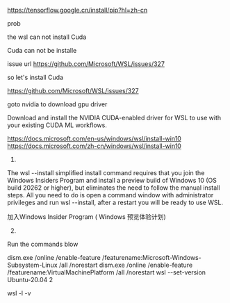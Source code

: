 

https://tensorflow.google.cn/install/pip?hl=zh-cn


prob

the wsl can not install Cuda


Cuda can not be installe


issue url https://github.com/Microsoft/WSL/issues/327


so let's install Cuda



https://github.com/Microsoft/WSL/issues/327





goto nvidia to download gpu driver


Download and install the NVIDIA CUDA-enabled driver for WSL to use with your existing CUDA ML workflows.



https://docs.microsoft.com/en-us/windows/wsl/install-win10
https://docs.microsoft.com/zh-cn/windows/wsl/install-win10

1.

The wsl --install simplified install command requires that you join the Windows Insiders Program and install a preview build of Windows 10 (OS build 20262 or higher), but eliminates the need to follow the manual install steps. All you need to do is open a command window with administrator privileges and run wsl --install, after a restart you will be ready to use WSL.

加入Windows Insider Program ( Windows 预览体验计划)

2.

Run the commands blow

 
dism.exe /online /enable-feature /featurename:Microsoft-Windows-Subsystem-Linux /all /norestart
dism.exe /online /enable-feature /featurename:VirtualMachinePlatform /all /norestart
wsl --set-version Ubuntu-20.04 2

wsl -l -v




